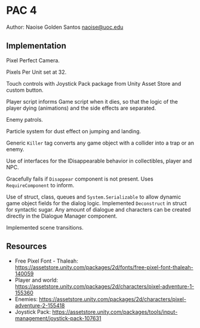 # PAC 4

Author: Naoise Golden Santos <naoise@uoc.edu>

## Implementation

Pixel Perfect Camera.

Pixels Per Unit set at 32.

Touch controls with Joystick Pack package from Unity Asset Store and custom button.

Player script informs Game script when it dies, so that the logic of the player dying (animations) and the side effects are separated.

Enemy patrols.

Particle system for dust effect on jumping and landing.

Generic `Killer` tag converts any game object with a collider into a trap or an enemy.

Use of interfaces for the IDisappearable behavior in collectibles, player and NPC.

Gracefully fails if `Disappear` component is not present. Uses `RequireComponent` to inform.

Use of struct, class, queues and `System.Serializable` to allow dynamic game object fields for the dialog logic. Implemented `Deconstruct` in struct for syntactic sugar. Any amount of dialogue and characters can be created directly in the Dialogue Manager component.

Implemented scene transitions.

## Resources

* Free Pixel Font - Thaleah: https://assetstore.unity.com/packages/2d/fonts/free-pixel-font-thaleah-140059
* Player and world: https://assetstore.unity.com/packages/2d/characters/pixel-adventure-1-155360
* Enemies: https://assetstore.unity.com/packages/2d/characters/pixel-adventure-2-155418
* Joystick Pack: https://assetstore.unity.com/packages/tools/input-management/joystick-pack-107631
